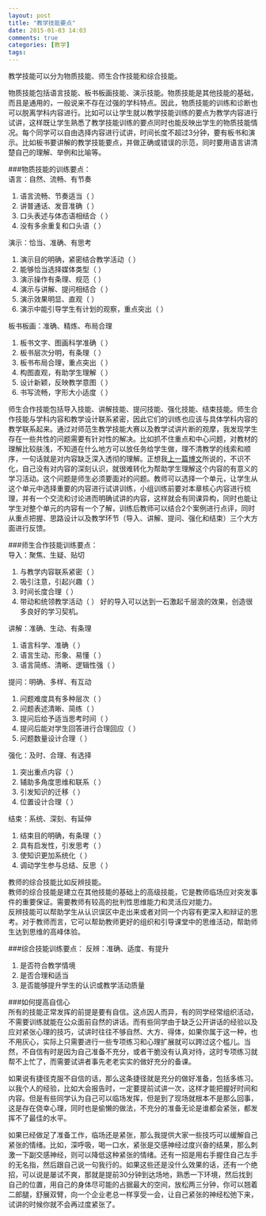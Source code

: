 ```yaml
---
layout: post
title: "教学技能要点"
date: 2015-01-03 14:03
comments: true
categories: [教学]
tags: 
---
```

教学技能可以分为物质技能、师生合作技能和综合技能。  

物质技能包括语言技能、板书板画技能、演示技能。物质技能是其他技能的基础，而且是通用的，一般说来不存在过强的学科特点。因此，物质技能的训练和诊断也可以脱离学科内容进行。比如可以让学生就以教学技能训练的要点为教学内容进行试讲，这样既让学生熟悉了教学技能训练的要点同时也能反映出学生的物质技能情况。每个同学可以自由选择内容进行试讲，时间长度不超过3分钟，要有板书和演示。比如板书要讲解的教学技能要点，并做正确或错误的示范，同时要用语言讲清楚自己的理解、举例和比喻等。  

###物质技能的训练要点：  
语言：自然、流畅、有节奏  
1.	语言流畅、节奏适当（  ）
2.	讲普通话、发音准确（  ）
3.	口头表述与体态语相结合（  ）
4.	没有多余重复和口头语（  ）

演示：恰当、准确、有思考  
1.	演示目的明确，紧密结合教学活动（  ）
2.	能够恰当选择媒体类型（  ）
3.	演示操作有条理、规范（  ）
4.	演示与讲解、提问相结合（  ）
5.	演示效果明显、直观（  ）
6.	演示中能引导学生有计划的观察，重点突出（  ）


板书板画：准确、精炼、布局合理  
1.	板书文字、图画科学准确（  ）
2.	板书层次分明，有条理（  ）
3.	板书布局合理，重点突出（  ）
4.	构图直观，有助学生理解（  ）
5.	设计新颖，反映教学意图（  ）
6.	书写流畅，字形大小适度（  ）


师生合作技能包括导入技能、讲解技能、提问技能、强化技能、结束技能。师生合作技能与学科内容和教学设计联系紧密，因此它们的训练也应该与具体学科内容的教学联系起来。通过对师范生教学技能大赛以及教学试讲片断的观摩，我发现学生存在一些共性的问题需要有针对性的解决。比如抓不住重点和中心问题，对教材的理解比较肤浅，不知道在什么地方可以放任务给学生做，理不清教学的线索和顺序，一句话就是对内容缺乏深入透彻的理解。正想我[上一篇博文](http://zhangchunlei.com/blog/2014/12/10/instruction-competition/)所说的，不识不化，自己没有对内容的深刻认识，就很难转化为帮助学生理解这个内容的有意义的学习活动。这个问题是师生必须要面对的问题。教师可以选择一个单元，让学生从这个单元中选择重要的内容进行试讲训练，小组训练前要对本章核心内容进行梳理，并有一个交流和讨论进而明确试讲的内容，这样就会有同课异构，同时也能让学生对整个单元的内容有一个了解，训练后教师可以结合2个案例进行点评，同时从重点把握、思路设计以及教学环节（导入、讲解、提问、强化和结束）三个大方面进行反馈。  

###师生合作技能训练要点：  
导入：聚焦、生疑、贴切  
1.	与教学内容联系紧密（  ）
2.	吸引注意，引起兴趣（  ）
3.	时间长度合理（  ）
4.	带动和统领教学活动（  ）
好的导入可以达到一石激起千层浪的效果，创造很多良好的学习契机。  

讲解：准确、生动、有条理  
1.	语言科学、准确（  ）
2.	语言生动、形象、易懂（  ）
3.	语言简练、清晰、逻辑性强（  ）

提问：明确、多样、有互动  
1.	问题难度具有多种层次（  ）
2.	问题表述清晰、简练（  ）
3.	提问后给予适当思考时间（  ）
4.	提问后能对学生回答进行合理回应（  ）
5.	问题数量设计合理（  ）

强化：及时、合理、有选择  
1.	突出重点内容（  ）
2.	辅助多角度思维和联系（  ）
3.	引发知识的迁移（  ）
4.	位置设计合理（  ）


结束：系统、深刻、有延伸  
1.	结束目的明确，有条理（  ）
2.	具有启发性，引发思考（  ）
3.	使知识更加系统化（  ）
4.	调动学生参与总结、反思（  ）


教师的综合技能比如反辨技能。  
教师的综合技能是建立在其他技能的基础上的高级技能，它是教师临场应对突发事件的重要保证。需要教师有较高的批判性思维能力和灵活应对能力。  
反辨技能可以帮助学生从认识误区中走出来或者对同一个内容有更深入和辩证的思考。对于教师而言，它可以帮助教师更好的组织和引导课堂中的思维活动，帮助师生达到思维的高峰体验。  

###综合技能训练要点：
反辨：准确、适度、有提升  
1.	是否符合教学情境  
2.	是否合理和适当  
3.	是否能够提升学生的认识或教学活动质量  

###如何提高自信心  
所有的技能正常发挥的前提是要有自信。这点因人而异，有的同学经常组织活动，不需要训练就能在公众面前自然的讲话。而有些同学由于缺乏公开讲话的经验以及应对紧张心理的技巧，试讲时往往不够自然、大方、得体，如果你属于这一种，也不用灰心，实际上只需要进行一些专项练习和心理扩展就可以跨过这个槛儿。当然，不自信有时是因为自己准备不充分，或者干脆没有认真对待，这时专项练习就帮不上忙了，而需要试讲者事先老老实实的做好充分的备课。  

如果说有捷径克服不自信的话，那么这条捷径就是充分的做好准备，包括多练习。以我个人的经验，比如大会报告时，一定要提前试讲一次，这样才能把握好时间和内容。但是有些同学认为自己可以临场发挥，但是到了现场就根本不是那么回事，这是存在侥幸心理，同时也是偷懒的做法，不充分的准备无论是谁都会紧张，都发挥不了最佳的水平。  

如果已经做足了准备工作，临场还是紧张，那么我提供大家一些技巧可以缓解自己紧张的情绪。比如，深呼吸，喝一口水，紧张是交感神经过度兴奋的结果，那么刺激一下副交感神经，则可以降低这种紧张的情绪。还有一招是用右手握住自己左手的无名指，然后跟自己说一句我行的。如果这些还是没什么效果的话，还有一个绝招，可以说是屡试不爽，那就是提前30分钟到达场地，熟悉一下环境，然后找到自己的位置，用自己的身体尽可能的占据最大的空间，放松两三分钟，你可以翘着二郎腿，舒展双臂，向一个企业老总一样享受一会，让自己紧张的神经松弛下来，试讲的时候你就不会再过度紧张了。  
